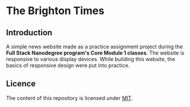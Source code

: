 # The Brighton Times 
## Introduction
A simple news website made as a practice assignment project during the **Full Stack Nanodegree program's Core Module 1 classes**.
The website is responsive to various display devices.
While building this website, the basics of responsive design were put into practice.

## Licence
The content of this repository is licensed under [MIT](https://choosealicense.com/licenses/mit/).
